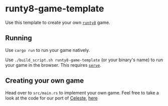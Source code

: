 # runty8-game-template

Use this template to create your own [`runty8`](https://github.com/jjant/runty8) game.

## Running

Use `cargo run` to run your game natively.

Use `./build_script.sh runty8-game-template` (or your binary's name) to run your game in the browser.
This requires [`serve`](https://github.com/vercel/serve).

## Creating your own game

Head over to `src/main.rs` to implement your own game.
Feel free to take a look at the code for our port of [Celeste](https://github.com/jjant/runty8/blob/425efffb2dd134eaf5f06d5e752642c6da9926c6/img/celeste.gif), [here](https://github.com/jjant/runty8/blob/425efffb2dd134eaf5f06d5e752642c6da9926c6/examples/celeste/main.rs)
